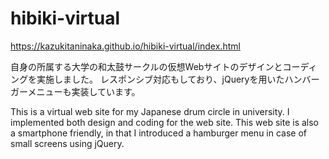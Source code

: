 # hibiki-virtual
https://kazukitaninaka.github.io/hibiki-virtual/index.html

自身の所属する大学の和太鼓サークルの仮想Webサイトのデザインとコーディングを実施しました。
レスポンシブ対応もしており、jQueryを用いたハンバーガーメニューも実装しています。

This is a virtual web site for my Japanese drum circle in university.
I implemented both design and coding for the web site.
This web site is also a smartphone friendly, in that I introduced a hamburger menu in case of small screens using jQuery.
